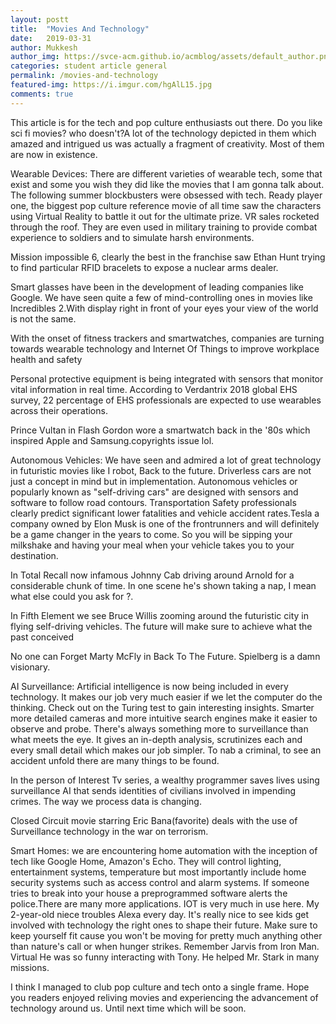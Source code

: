 ```yaml
---
layout: postt
title:  "Movies And Technology"
date:   2019-03-31
author: Mukkesh
author_img: https://svce-acm.github.io/acmblog/assets/default_author.png
categories: student article general
permalink: /movies-and-technology
featured-img: https://i.imgur.com/hgAlL15.jpg
comments: true
---
```


This article is for the tech and pop culture enthusiasts out there.
Do you like sci fi movies? who doesn't?A lot of the technology depicted  in them which amazed  and   intrigued us was actually a  fragment of creativity. Most of them are now in existence.



Wearable Devices:
There are different varieties of wearable tech, some that exist and some you wish they did like the movies that I am gonna talk about.
The following summer blockbusters were obsessed with tech.
Ready player one, the biggest pop culture reference movie of all time saw the characters using  Virtual Reality to battle it out for the ultimate prize. VR  sales rocketed through the roof. They are even used in military training to provide combat experience to soldiers and to simulate harsh environments.

Mission impossible 6, clearly the best in the franchise saw Ethan Hunt trying to find particular  RFID bracelets to expose a nuclear arms dealer.

Smart glasses have been in the development of leading companies like Google. We have seen quite a few of mind-controlling ones in movies like Incredibles 2.With display right in front of your eyes your view of the world is not the same.

With the onset of fitness trackers and smartwatches, companies are turning towards  wearable technology and Internet Of Things to improve workplace health and safety

Personal protective equipment is being integrated with sensors that monitor vital information in real time. 
According to Verdantrix 2018 global EHS survey, 22 percentage of EHS professionals are expected to use wearables across their operations.

Prince Vultan in Flash Gordon wore a smartwatch back in the '80s which inspired Apple and Samsung.copyrights issue lol.

Autonomous Vehicles:
We have seen and admired a lot of great technology in futuristic movies like I robot, Back to the future. Driverless cars are not just a concept in mind but in implementation.
Autonomous vehicles or popularly known as "self-driving cars" are designed with sensors and software to follow road contours.
Transportation Safety professionals clearly predict significant lower fatalities and vehicle accident rates.Tesla a company owned by Elon Musk is one of the frontrunners and will definitely be a game changer in the years to come. So you will be sipping your milkshake and having your meal when your vehicle takes you to your destination.

In Total Recall now infamous Johnny Cab driving around Arnold for a considerable chunk of time.
In one scene he's shown taking a nap, I mean what else could you ask for ?.

In  Fifth Element we see Bruce Willis zooming around the futuristic city in flying self-driving vehicles. The future will make sure to achieve what the past conceived 

No one can Forget Marty McFly in Back To The Future. Spielberg is a damn visionary.


AI  Surveillance:
Artificial intelligence is now being included in every technology. It makes our job very much easier if we let the computer do the thinking. Check out on the Turing test to gain 
interesting insights.
Smarter more detailed cameras and more intuitive search engines make it easier to observe and probe. There's always something more to surveillance than what meets the eye. It gives an in-depth analysis, scrutinizes each and every small detail which makes our job simpler.
To nab a criminal, to see an accident unfold there are many things to be found.

In the person of Interest Tv series, a wealthy programmer saves lives using surveillance AI that sends identities of civilians involved in impending crimes.
The way we process data is changing.

Closed Circuit movie starring  Eric Bana(favorite) deals with the use of Surveillance technology in the war on terrorism.


Smart Homes:
we are encountering home automation with the inception of tech like Google Home, Amazon's Echo. They will control lighting, entertainment systems, temperature but most importantly include home security systems such as access control and alarm systems.
If someone tries to break into your house a preprogrammed software alerts the police.There are many more applications.
IOT is very much in use here. My 2-year-old niece troubles Alexa every day. It's really nice to see kids get involved with technology the right ones to shape their future. Make sure to keep yourself fit cause you won't be moving for pretty much anything other than nature's call or when hunger strikes.
Remember Jarvis from Iron Man. Virtual He was so funny interacting with Tony. He helped Mr. Stark in many missions.

I think I managed to club pop culture and tech onto a single frame. Hope you readers enjoyed reliving movies and experiencing the advancement of technology around us.
Until next time which will be soon.